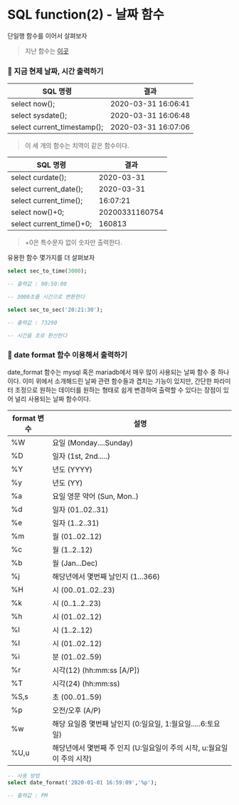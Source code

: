 # SQL function(2) - 날짜 함수

단일행 함수를 이어서 살펴보자
> 지난 함수는 [이곳](https://github.com/min050410/TIL/blob/main/SQL/sql-function.md)

### 📑 지금 현제 날짜, 시간 출력하기

|SQL 명령|결과|
|-|-|
|select now();|2020-03-31 16:06:41
select sysdate();|2020-03-31 16:06:48
select current_timestamp();|2020-03-31 16:07:06

> 이 세 개의 함수는 치역이 같은 함수이다.

|SQL 명령|결과|
|-|-|
|select curdate();|2020-03-31|
select current_date();|2020-03-31|
select current_time();|16:07:21|
select now()+0;|20200331160754|
|select current_time()+0;|160813

> +0은 특수문자 없이 숫자만 출력한다.

유용한 함수 몇가지를 더 살펴보자

```sql
select sec_to_time(3000);

-- 출력값 : 00:50:00

-- 3000초를 시간으로 변환한다
```

```sql
select sec_to_sec('20:21:30');

-- 출력값 : 73290

-- 시간을 초로 환산한다
```

### 📑 date format 함수 이용해서 출력하기 

date_format 함수는 mysql 혹은 mariadb에서 매우 많이 사용되는 날짜 함수 중 하나이다. 이미 위에서 소개해드린 날짜 관련 함수들과 겹치는 기능이 있지만, 간단한 파라미터 조정으로 원하는 데이터를 원하는 형태로 쉽게 변경하여 출력할 수 있다는 장점이 있어 널리 사용되는 날짜 함수이다.

|format 변수|설명|
|--|--|
%W|요일 (Monday....Sunday)
%D|일자 (1st, 2nd.....)
%Y|년도 (YYYY)
%y|년도 (YY)
%a|요일 영문 약어 (Sun, Mon..)
%d|일자 (01..02..31)
%e|일자 (1..2..31)
%m|월 (01..02..12)
%c|월 (1..2..12)
%b|월 (Jan...Dec)
%j|해당년에서 몇번째 날인지 (1...366)
%H|시 (00..01..02..23)
%k|시 (0..1..2..23)
%h|시 (01..02..12)
%l|시 (1..2..12)
%I|시 (01..02..12)
%i|분 (01..02..59)
%r|시각(12) (hh:mm:ss [A/P])
%T|시각(24) (hh:mm:ss)
%S,s|초 (00..01..59)
%p|오전/오후 (A/P)
%w|해당 요일중 몇번째 날인지 (0:일요일, 1:월요일.....6:토요일)
%U,u|해당년에서 몇번째 주 인지 (U:일요일이 주의 시작, u:월요일이 주의 시작)


```sql
-- 사용 방법
select date_format('2020-01-01 16:59:09','%p');

-- 출력값 : PM
```






